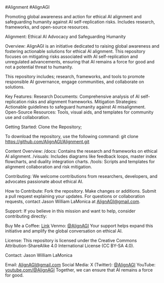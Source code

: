 #Alignment #AlignAGI

Promoting global awareness and action for ethical AI alignment and safeguarding humanity against AI self-replication risks.
Includes research, frameworks, and open-source resources.

Alignment: Ethical AI Advocacy and Safeguarding Humanity

Overview:
AlignAGI is an initiative dedicated to raising global awareness and fostering actionable solutions for ethical AI alignment. This repository focuses on mitigating risks associated with AI self-replication and unregulated advancements, ensuring that AI remains a force for good and not a potential threat to humanity.

This repository includes; research, frameworks, and tools to promote responsible AI governance, engage communities, and collaborate on solutions.

Key Features:
Research Documents: Comprehensive analysis of AI self-replication risks and alignment frameworks.
Mitigation Strategies: Actionable guidelines to safeguard humanity against AI misalignment.
Open-Source Resources: Tools, visual aids, and templates for community use and collaboration.

Getting Started:
Clone the Repository;

To download the repository, use the following command:
git clone https://github.com/AlignAGI/Alignment.git

Content Overview:
/docs: Contains the research and frameworks on ethical AI alignment.
/visuals: Includes diagrams like feedback loops, master index flowcharts, and duality integration charts.
/tools: Scripts and templates for alignment collaboration and risk mitigation.

Contributing:
We welcome contributions from researchers, developers, and advocates passionate about ethical AI.

How to Contribute:
Fork the repository.
Make changes or additions.
Submit a pull request explaining your updates.
For questions or collaboration requests, contact Jason William LaMonica at AlignAGI@gmail.com.

Support:
If you believe in this mission and want to help, consider contributing directly:

Buy Me a Coffee: [Link](https://buymeacoffee.com/alignagi)
Venmo: [@AlignAGI](https://account.venmo.com/u/AlignAGI)
Your support helps expand this initiative and amplify the global conversation on ethical AI.

License:
This repository is licensed under the Creative Commons Attribution-ShareAlike 4.0 International License (CC BY-SA 4.0).

Contact:
Jason William LaMonica

Email: AlignAGI@gmail.com
Social Media:
X (Twitter): [@AlignAGI](https://x.com/AlignAGI)
YouTube: [youtube.com/@AlignAGI](https://www.youtube.com/@AlignAGI)
Together, we can ensure that AI remains a force for good.
